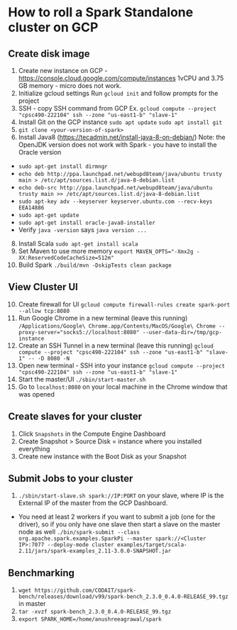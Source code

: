 # How to roll a Spark Standalone cluster on GCP 
## Create disk image
1. Create new instance on GCP - https://console.cloud.google.com/compute/instances
1vCPU and 3.75 GB memory - micro does not work.
2. Initialize gcloud settings 
Run `gcloud init` and follow prompts for the project
3. SSH - copy SSH command from GCP
Ex. `gcloud compute --project "cpsc490-222104" ssh --zone "us-east1-b" "slave-1"`
4. Install Git on the GCP instance
`sudo apt update`
`sudo apt install git`
6. `git clone <your-version-of-spark>`
7. Install Java8 (https://tecadmin.net/install-java-8-on-debian/)
Note: the OpenJDK version does not work with Spark - you have to install the Oracle version
* `sudo apt-get install dirmngr`
* `echo deb http://ppa.launchpad.net/webupd8team/java/ubuntu trusty main > /etc/apt/sources.list.d/java-8-debian.list`
* `echo deb-src http://ppa.launchpad.net/webupd8team/java/ubuntu trusty main >> /etc/apt/sources.list.d/java-8-debian.list`
* `sudo apt-key adv --keyserver keyserver.ubuntu.com --recv-keys EEA14886`
* `sudo apt-get update`
* `sudo apt-get install oracle-java8-installer`
* Verify `java -version` says `java version ...` 
8. Install Scala
`sudo apt-get install scala`
9. Set Maven to use more memory
`export MAVEN_OPTS="-Xmx2g -XX:ReservedCodeCacheSize=512m"`
10. Build Spark
`./build/mvn -DskipTests clean package`

## View Cluster UI
10. Create firewall for UI
`gcloud compute firewall-rules create spark-port --allow tcp:8080`
11. Run Google Chrome in a new terminal (leave this running)
`/Applications/Google\ Chrome.app/Contents/MacOS/Google\ Chrome --proxy-server="socks5://localhost:8080" --user-data-dir=/tmp/gcp-instance`
12. Create an SSH Tunnel in a new terminal (leave this running)
`gcloud compute --project "cpsc490-222104" ssh --zone "us-east1-b" "slave-1" -- -D 8080 -N`
13. Open new terminal - SSH into your instance
`gcloud compute --project "cpsc490-222104" ssh --zone "us-east1-b" "slave-1"`
14. Start the master/UI
`./sbin/start-master.sh`
15. Go to `localhost:8080` on your local machine in the Chrome window that was opened

## Create slaves for your cluster
1. Click `Snapshots` in the Compute Engine Dashboard
2. Create Snapshot > Source Disk = instance where you installed everything
3. Create new instance with the Boot Disk as your Snapshot

## Submit Jobs to your cluster
1. `./sbin/start-slave.sh spark://IP:PORT` on your slave, where IP is the External IP of the master from the GCP Dashboard.
* You need at least 2 workers if you want to submit a job (one for the driver), so if you only have one slave then start a slave on the master node as well
`./bin/spark-submit --class org.apache.spark.examples.SparkPi --master spark://<Cluster IP>:7077 --deploy-mode cluster examples/target/scala-2.11/jars/spark-examples_2.11-3.0.0-SNAPSHOT.jar`

## Benchmarking
1. `wget https://github.com/CODAIT/spark-bench/releases/download/v99/spark-bench_2.3.0_0.4.0-RELEASE_99.tgz` in master 
2. `tar -xvzf spark-bench_2.3.0_0.4.0-RELEASE_99.tgz`
3. `export SPARK_HOME=/home/anushreeagrawal/spark`



